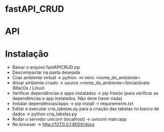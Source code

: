 # fastAPI_CRUD

# API

# Instalação

- Baixar o arquivo fastAPICRUD.zip
- Descompactar na pasta desejada
- Criar ambiente virtual -> 
  python -m venv <nome_do_ambiente>
- Ativar ambiente criado ->
  source <nome_do_ambiente>/bin/activate (MacOs / Linux) 
- Verificar dependências e apps instalados -> 
  pip freeze (para verificar as dependências e app instalados. Não deve haver nada) 
- Instalar dependências/apps ->
  pip install -r requirements.txt 
- Editar e executar cria_tabelas.py para a criação das tabelas no banco de dados -> python cria_tabelas.py
- Rodar o servidor uvicorn (localhost) ->
  uvicorn main:app 
- No browser -> http://127.0.0.1:8000/docs
